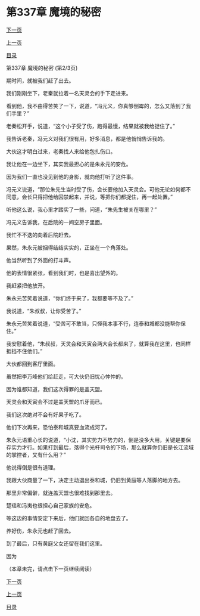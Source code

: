 <h1>第337章    魔境的秘密</h1>
            <div><p><a href="./1010_%E7%AC%AC337%E7%AB%A0_%E9%AD%94%E5%A2%83%E7%9A%84%E7%A7%98%E5%AF%86.md">下一页</a></p><p><a href="./1008_%E7%AC%AC337%E7%AB%A0_%E9%AD%94%E5%A2%83%E7%9A%84%E7%A7%98%E5%AF%86.md">上一页</a></p><p><a href="../">目录</a></p></div>
            <div><p>第337章    魔境的秘密 (第2/3页)</p><p>期时间，就被我们赶了出去。</p><p>我们刚刚坐下，老秦就拉着一名天灵会的手下走进来。</p><p>看到他，我不由得苦笑了一下，说道，“冯元义，你真够倒霉的，怎么又落到了我们手里？”</p><p>老秦松开手，说道，“这个小子受了伤，跑得最慢，结果就被我给捉住了。”</p><p>我告诉老秦，冯元义对我们很有用，好多消息，都是他悄悄告诉我的。</p><p>大伙这才明白过来，老秦找人来给他包扎伤口。</p><p>我让他在一边坐下，其实我最担心的是朱永元的安危。</p><p>因为我们一直也没见到他的身影，就向他打听了这件事。</p><p>冯元义说道，“那位朱先生当时受了伤，会长要他加入天灵会。可他无论如何都不同意，会长只得把他给囚禁起来，并说，等把你们都捉住，再一起处置。”</p><p>听他这么说，我心里才踏实了一些，问道，“朱先生被关在哪里？”</p><p>冯元义告诉我，在后院的一间空房子里面。</p><p>我忙不不迭的向着后院赶去。</p><p>果然，朱永元被捆得结结实实的，正坐在一个角落处。</p><p>他当然听到了外面的打斗声。</p><p>他的表情很紧张，看到我们时，也是喜出望外的。</p><p>我赶紧把他放开。</p><p>朱永元苦笑着说道，“你们终于来了，我都要等不及了。”</p><p>我说道，“朱叔叔，让你受苦了。”</p><p>朱永元苦笑着说道，“受苦可不敢当，只怪我本事不行，连泰和城都没能帮你保住。”</p><p>我安慰着他，“朱叔叔，天灵会和天寅会两大会长都来了，就算我在这里，也同样抵挡不住他们。”</p><p>大伙都回到客厅里面。</p><p>虽然把李万峰他们给赶走，可大伙仍旧忧心忡忡的。</p><p>因为谁都知道，我们这次得罪的是盖天盟。</p><p>天灵会和天寅会不过是盖天盟的爪牙而已。</p><p>我们这次绝对不会有好果子吃了。</p><p>他们下次再来，恐怕泰和城真要血流成河了。</p><p>朱永元语重心长的说道，“小沈，其实势力不势力的，倒是没多大用，关键是要保存实力才行。如果打到最后，落得个光杆司令的下场，那么就算你仍旧是长江流域的掌控者，又有什么用？”</p><p>他说得倒是很有道理。</p><p>我跟大伙商量了一下，决定主动退出泰和城，仍旧到黄庭等人落脚的地方去。</p><p>那里非常偏僻，就连盖天盟也很难找到那里去。</p><p>楚瑶和冯夷也很担心自己家族的安危。</p><p>等这边的事情安定下来后，他们就回各自的地盘去了。</p><p>养好伤，朱永元也赶了回去。</p><p>到了最后，只有黄庭父女还留在我们这里。</p><p>因为</p><p>（本章未完，请点击下一页继续阅读）</p></div>
            <div><p><a href="./1010_%E7%AC%AC337%E7%AB%A0_%E9%AD%94%E5%A2%83%E7%9A%84%E7%A7%98%E5%AF%86.md">下一页</a></p><p><a href="./1008_%E7%AC%AC337%E7%AB%A0_%E9%AD%94%E5%A2%83%E7%9A%84%E7%A7%98%E5%AF%86.md">上一页</a></p><p><a href="../">目录</a></p></div>